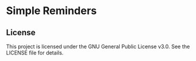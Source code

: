 # Simple Reminders


## License

This project is licensed under the GNU General Public License v3.0. See the LICENSE file for details.
